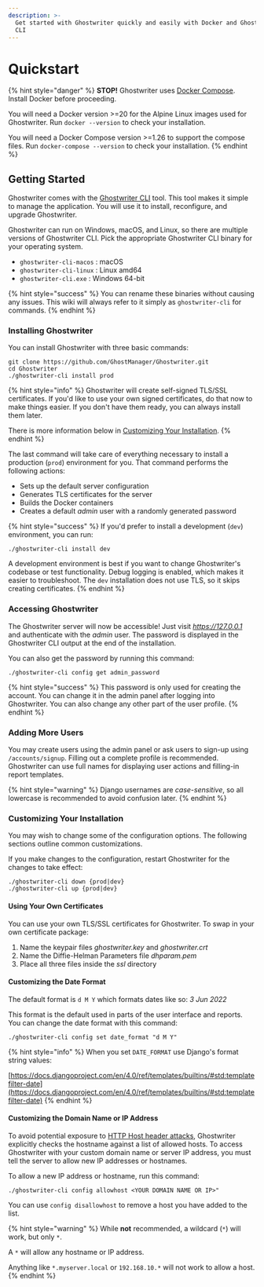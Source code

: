 ```yaml
---
description: >-
  Get started with Ghostwriter quickly and easily with Docker and Ghostwriter
  CLI
---
```


# Quickstart

{% hint style="danger" %}
**STOP!** Ghostwriter uses [Docker Compose](https://docs.docker.com/compose/). Install Docker before proceeding.

You will need a Docker version >=20 for the Alpine Linux images used for Ghostwriter. Run `docker --version` to check your installation.

You will need a Docker Compose version >=1.26 to support the compose files. Run `docker-compose --version` to check your installation.
{% endhint %}

## Getting Started

Ghostwriter comes with the [Ghostwriter CLI](https://github.com/GhostManager/Ghostwriter\_CLI) tool. This tool makes it simple to manage the application. You will use it to install, reconfigure, and upgrade Ghostwriter.

Ghostwriter can run on Windows, macOS, and Linux, so there are multiple versions of Ghostwriter CLI. Pick the appropriate Ghostwriter CLI binary for your operating system.

* `ghostwriter-cli-macos` : macOS
* `ghostwriter-cli-linux` : Linux amd64
* `ghostwriter-cli.exe` : Windows 64-bit

{% hint style="success" %}
You can rename these binaries without causing any issues. This wiki will always refer to it simply as `ghostwriter-cli` for commands.
{% endhint %}

### Installing Ghostwriter

You can install Ghostwriter with three basic commands:

```
git clone https://github.com/GhostManager/Ghostwriter.git
cd Ghostwriter
./ghostwriter-cli install prod
```

{% hint style="info" %}
Ghostwriter will create self-signed TLS/SSL certificates. If you'd like to use your own signed certificates, do that now to make things easier. If you don't have them ready, you can always install them later.

There is more information below in [Customizing Your Installation](quickstart.md#customizing-your-installation).
{% endhint %}

The last command will take care of everything necessary to install a production (`prod`) environment for you. That command performs the following actions:

* Sets up the default server configuration
* Generates TLS certificates for the server
* Builds the Docker containers
* Creates a default _admin_ user with a randomly generated password

{% hint style="success" %}
If you'd prefer to install a development (`dev`) environment, you can run:&#x20;

`./ghostwriter-cli install dev`

A development environment is best if you want to change Ghostwriter's codebase or test functionality. Debug logging is enabled, which makes it easier to troubleshoot. The `dev` installation does not use TLS, so it skips creating certificates.
{% endhint %}

### Accessing Ghostwriter

The Ghostwriter server will now be accessible! Just visit _https://127.0.0.1_ and authenticate with the _admin_ user. The password is displayed in the Ghostwriter CLI output at the end of the installation.

You can also get the password by running this command:

`./ghostwriter-cli config get admin_password`

{% hint style="success" %}
This password is only used for creating the account. You can change it in the admin panel after logging into Ghostwriter. You can also change any other part of the user profile.
{% endhint %}

### Adding More Users

You may create users using the admin panel or ask users to sign-up using `/accounts/signup`. Filling out a complete profile is recommended. Ghostwriter can use full names for displaying user actions and filling-in report templates.

{% hint style="warning" %}
Django usernames are _case-sensitive_, so all lowercase is recommended to avoid confusion later.
{% endhint %}

### Customizing Your Installation

You may wish to change some of the configuration options. The following sections outline common customizations.

If you make changes to the configuration, restart Ghostwriter for the changes to take effect:

```
./ghostwriter-cli down {prod|dev}
./ghostwriter-cli up {prod|dev}
```

#### Using Your Own Certificates

You can use your own TLS/SSL certificates for Ghostwriter. To swap in your own certificate package:

1. Name the keypair files _ghostwriter.key_ and _ghostwriter.crt_
2. Name the Diffie-Helman Parameters file _dhparam.pem_
3. Place all three files inside the _ssl_ directory

#### Customizing the Date Format

The default format is `d M Y` which formats dates like so: _3 Jun 2022_

This format is the default used in parts of the user interface and reports. You can change the date format with this command:

`./ghostwriter-cli config set date_format "d M Y"`

{% hint style="info" %}
When you set `DATE_FORMAT` use Django's format string values:

[https://docs.djangoproject.com/en/4.0/ref/templates/builtins/#std:templatefilter-date](https://docs.djangoproject.com/en/4.0/ref/templates/builtins/#std:templatefilter-date)
{% endhint %}

#### Customizing the Domain Name or IP Address

To avoid potential exposure to [HTTP Host header attacks](https://portswigger.net/web-security/host-header), Ghostwriter explicitly checks the hostname against a list of allowed hosts. To access Ghostwriter with your custom domain name or server IP address, you must tell the server to allow new IP addresses or hostnames.

To allow a new IP address or hostname, run this command:

`./ghostwriter-cli config allowhost <YOUR DOMAIN NAME OR IP>"`

You can use `config disallowhost` to remove a host you have added to the list.

{% hint style="warning" %}
While **not** recommended, a wildcard (`*`) will work, but only `*`.

A `*` will allow any hostname or IP address.

Anything like `*.myserver.local` or `192.168.10.*` will not work to allow a host.
{% endhint %}
